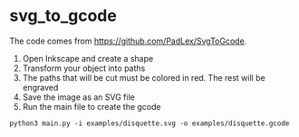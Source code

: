 # svg_to_gcode

The code comes from https://github.com/PadLex/SvgToGcode.  

1. Open Inkscape and create a shape
2. Transform your object into paths
3. The paths that will be cut must be colored in red. The rest will be engraved
4. Save the image as an SVG file
5. Run the main file to create the gcode
```
python3 main.py -i examples/disquette.svg -o examples/disquette.gcode
```